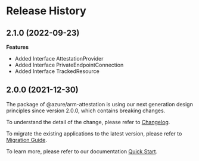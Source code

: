 # Release History
    
## 2.1.0 (2022-09-23)
    
**Features**

  - Added Interface AttestationProvider
  - Added Interface PrivateEndpointConnection
  - Added Interface TrackedResource
    
    
## 2.0.0 (2021-12-30)

The package of @azure/arm-attestation is using our next generation design principles since version 2.0.0, which contains breaking changes.

To understand the detail of the change, please refer to [Changelog](https://aka.ms/js-track2-changelog).

To migrate the existing applications to the latest version, please refer to [Migration Guide](https://aka.ms/js-track2-migration-guide).

To learn more, please refer to our documentation [Quick Start](https://aka.ms/js-track2-quickstart).

